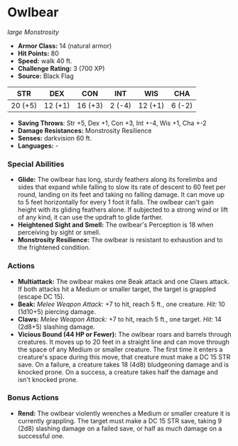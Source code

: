 # Owlbear

*large* *Monstrosity*

- **Armor Class:** 14 (natural armor)
- **Hit Points:** 80 
- **Speed:** walk 40 ft.
- **Challenge Rating:** 3 (700 XP)
- **Source:** Black Flag

| STR | DEX | CON | INT | WIS | CHA |
| --- | --- | --- | --- | --- | --- |
| 20 (+5) | 12 (+1) | 16 (+3) | 2 (-4) | 12 (+1) | 6 (-2) |

- **Saving Throws**: Str +5, Dex +1, Con +3, Int +-4, Wis +1, Cha +-2
- **Damage Resistances:** Monstrosity Resilience
- **Senses:** darkvision 60 ft.
- **Languages:** -

### Special Abilities

- **Glide:** The owlbear has long, sturdy feathers along its forelimbs and sides that expand while falling to slow its rate of descent to 60 feet per round, landing on its feet and taking no falling damage. It can move up to 5 feet horizontally for every 1 foot it falls. The owlbear can't gain height with its gliding feathers alone. If subjected to a strong wind or lift of any kind, it can use the updraft to glide farther.
- **Heightened Sight and Smell:** The owlbear's Perception is 18 when perceiving by sight or smell.
- **Monstrosity Resilience:** The owlbear is resistant to exhaustion and to the frightened condition.

### Actions

- **Multiattack:** The owlbear makes one Beak attack and one Claws attack. If both attacks hit a Medium or smaller target, the target is grappled (escape DC 15).
- **Beak:** _Melee Weapon Attack:_ +7 to hit, reach 5 ft., one creature. _Hit:_ 10 (1d10+5) piercing damage.
- **Claws:** _Melee Weapon Attack:_ +7 to hit, reach 5 ft., one target. _Hit:_ 14 (2d8+5) slashing damage.
- **Vicious Bound (44 HP or Fewer):** The owlbear roars and barrels through creatures. It moves up to 20 feet in a straight line and can move through the space of any Medium or smaller creature. The first time it enters a creature's space during this move, that creature must make a DC 15 STR save. On a failure, a creature takes 18 (4d8) bludgeoning damage and is knocked prone. On a success, a creature takes half the damage and isn't knocked prone.

### Bonus Actions

- **Rend:** The owlbear violently wrenches a Medium or smaller creature it is currently grappling. The target must make a DC 15 STR save, taking 9 (2d8) slashing damage on a failed save, or half as much damage on a successful one.
